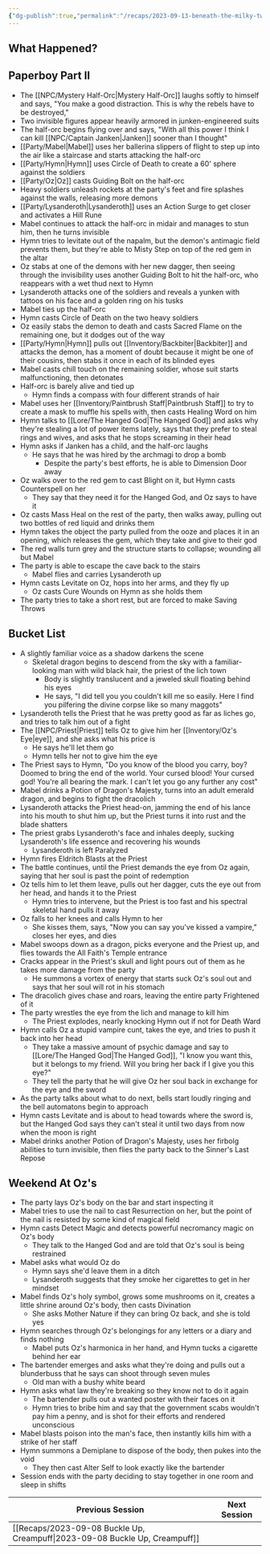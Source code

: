 ```yaml
---
{"dg-publish":true,"permalink":"/recaps/2023-09-13-beneath-the-milky-twilight/","created":"","updated":""}
---
```






## What Happened? 

## Paperboy Part II
- The [[NPC/Mystery Half-Orc\|Mystery Half-Orc]] laughs softly to himself and says, "You make a good distraction. This is why the rebels have to be destroyed,"
- Two invisible figures appear heavily armored in junken-engineered suits 
- The half-orc begins flying over and says, "With all this power I think I can kill [[NPC/Captain Janken\|Janken]] sooner than I thought"
- [[Party/Mabel\|Mabel]] uses her ballerina slippers of flight to step up into the air like a staircase and starts attacking the half-orc 
- [[Party/Hymn\|Hymn]] uses Circle of Death to create a 60' sphere against the soldiers
- [[Party/Oz\|Oz]] casts Guiding Bolt on the half-orc
- Heavy soldiers unleash rockets at the party's feet and fire splashes against the walls, releasing more demons 
- [[Party/Lysanderoth\|Lysanderoth]] uses an Action Surge to get closer and activates a Hill Rune 
- Mabel continues to attack the half-orc in midair and manages to stun him, then he turns invisible
- Hymn tries to levitate out of the napalm, but the demon's antimagic field prevents them, but they're able to Misty Step on top of the red gem in the altar
- Oz stabs at one of the demons with her new dagger, then seeing through the invisibility uses another Guiding Bolt to hit the half-orc, who reappears with a wet thud next to Hymn
- Lysanderoth attacks one of the soldiers and reveals a yunken with tattoos on his face and a golden ring on his tusks
- Mabel ties up the half-orc 
- Hymn casts Circle of Death on the two heavy soldiers 
- Oz easily stabs the demon to death and casts Sacred Flame on the remaining one, but it dodges out of the way
- [[Party/Hymn\|Hymn]] pulls out [[Inventory/Backbiter\|Backbiter]] and attacks the demon,  has a moment of doubt because it might be one of their cousins, then stabs it once in each of its blinded eyes 
- Mabel casts chill touch on the remaining soldier, whose suit starts malfunctioning, then detonates 
- Half-orc is barely alive and tied up 
	- Hymn finds a compass with four different strands of hair 
- Mabel uses her [[Inventory/Paintbrush Staff\|Paintbrush Staff]] to try to create a mask to muffle his spells with, then casts Healing Word on him 
- Hymn talks to [[Lore/The Hanged God\|The Hanged God]] and asks why they're stealing a lot of power items lately, says that they prefer to steal rings and wives, and asks that he stops screaming in their head 
- Hymn asks if Janken has a child, and the half-orc laughs 
	- He says that he was hired by the archmagi to drop a bomb 
		- Despite the party's best efforts, he is able to Dimension Door away
- Oz walks over to the red gem to cast Blight on it, but Hymn casts Counterspell on her 
	- They say that they need it for the Hanged God, and Oz says to have it 
- Oz casts Mass Heal on the rest of the party, then walks away, pulling out two bottles of red liquid and drinks them
- Hymn takes the object the party pulled from the ooze and places it in an opening, which releases the gem, which they take and give to their god 
- The red walls turn grey and the structure starts to collapse; wounding all but Mabel 
- The party is able to escape the cave back to the stairs
  - Mabel flies and carries Lysanderoth up
- Hymn casts Levitate on Oz, hops into her arms, and they fly up 
	- Oz casts Cure Wounds on Hymn as she holds them
- The party tries to take a short rest, but are forced to make Saving Throws 

## Bucket List
- A slightly familiar voice as a shadow darkens the scene 
	- Skeletal dragon begins to descend from the sky with a familiar-looking man with wild black hair, the priest of the lich town
		- Body is slightly translucent and a jeweled skull floating behind his eyes 
		- He says, "I did tell you you couldn't kill me so easily. Here I find you pilfering the divine corpse like so many maggots"
- Lysanderoth tells the Priest that he was pretty good as far as liches go, and tries to talk him out of a fight
- The [[NPC/Priest\|Priest]] tells Oz to give him her [[Inventory/Oz's Eye\|eye]], and she asks what his price is
	- He says he'll let them go
	-  Hymn tells her not to give him the eye 
- The Priest says to Hymn,  "Do you know of the blood you carry, boy? Doomed to bring the end of the world. Your cursed blood! Your cursed god! You're all bearing the mark. I can't let you go any further any cost"
- Mabel drinks a Potion of Dragon's Majesty, turns into an adult emerald dragon, and begins to fight the dracolich 
- Lysanderoth attacks the Priest head-on, jamming the end of his lance into his mouth to shut him up, but the Priest turns it into rust and the blade shatters 
- The priest grabs Lysanderoth's face and inhales deeply, sucking Lysanderoth's life essence and recovering his wounds 
	- Lysanderoth is left Paralyzed
- Hymn fires Eldritch Blasts at the Priest 
- The battle continues, until the Priest demands the eye from Oz again, saying that her soul is past the point of redemption 
- Oz tells him to let them leave, pulls out her dagger, cuts the eye out from her head, and hands it to the Priest 
	- Hymn tries to intervene, but the Priest is too fast and his spectral skeletal hand pulls it away 
- Oz falls to her knees and calls Hymn to her 
	- She kisses them, says, "Now you can say you've kissed a vampire," closes her eyes, and dies 
- Mabel swoops down as a dragon, picks everyone and the Priest up, and flies towards the All Faith's Temple entrance 
- Cracks appear in the Priest's skull and light pours out of them as he takes more damage from the party 
	- He summons a vortex of energy that starts suck Oz's soul out and says that her soul will rot in his stomach
- The dracolich gives chase and roars, leaving the entire party Frightened of it
- The party wrestles the eye from the lich and manage to kill him 
	- The Priest explodes, nearly knocking Hymn out if not for Death Ward
- Hymn calls Oz a stupid vampire cunt, takes the eye, and tries to push it back into her head 
	-  They take a massive amount of psychic damage and say to [[Lore/The Hanged God\|The Hanged God]], "I know you want this, but it belongs to my friend. Will you bring her back if I give you this eye?"
	- They tell the party that he will give Oz her soul back in exchange for the eye and the sword
- As the party talks about what to do next, bells start loudly ringing and the bell automatons begin to approach 
- Hymn casts Levitate and is about to head towards where the sword is, but the Hanged God says they can't steal it until two days from now when the moon is right 
- Mabel drinks another Potion of Dragon's Majesty, uses her firbolg abilities to turn invisible, then flies the party back to the Sinner's Last Repose 

## Weekend At Oz's 
- The party lays Oz's body on the bar and start inspecting it
- Mabel tries to use the nail to cast Resurrection on her, but the point of the nail is resisted by some kind of magical field 
- Hymn casts Detect Magic and detects powerful necromancy magic on Oz's body 
	- They talk to the Hanged God and are told that Oz's soul is being restrained 
- Mabel asks what would Oz do
	- Hymn says she'd leave them in a ditch
	- Lysanderoth suggests that they smoke her cigarettes to get in her mindset
- Mabel finds Oz's holy symbol, grows some mushrooms on it, creates a little shrine around Oz's body, then casts Divination
	- She asks Mother Nature if they can bring Oz back, and she is told yes
- Hymn searches through Oz's belongings for any letters or a diary and finds nothing 
	- Mabel puts Oz's harmonica in her hand, and Hymn tucks a cigarette behind her ear 
- The bartender emerges and asks what they're doing and pulls out a blunderbuss that he says can shoot through seven mules
	- Old man with a bushy white beard
- Hymn asks what law they're breaking so they know not to do it again 
	- The bartender pulls out a wanted poster with their faces on it 
	- Hymn tries to bribe him and say that the government scabs wouldn't pay him a penny, and is shot for their efforts and rendered unconscious 
- Mabel blasts poison into the man's face, then instantly kills him with a strike of her staff 
- Hymn summons a Demiplane to dispose of the body, then pukes into the void 
	- They then cast Alter Self to look exactly like the bartender 
- Session ends with the party deciding to stay together in one room and sleep in shifts 

|  **Previous Session**   |   **Next Session**   |
| --- | --- |
|  [[Recaps/2023-09-08 Buckle Up, Creampuff\|2023-09-08 Buckle Up, Creampuff]] |  |